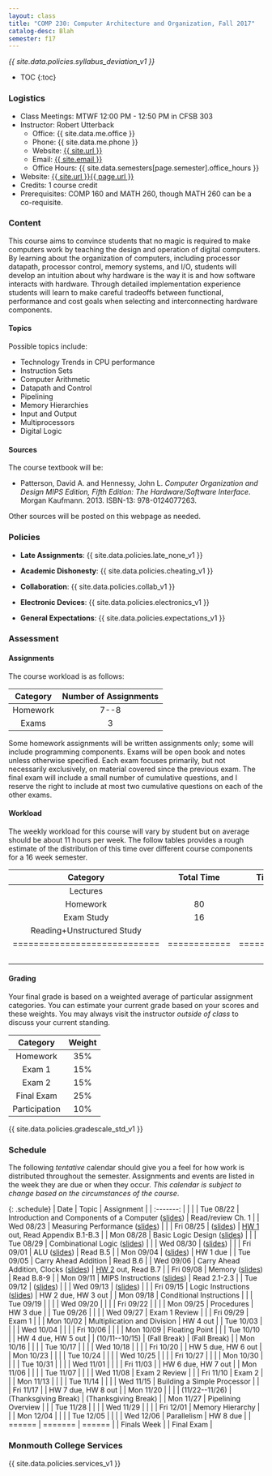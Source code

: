```yaml
---
layout: class
title: "COMP 230: Computer Architecture and Organization, Fall 2017"
catalog-desc: Blah
semester: f17
---
```


*{{ site.data.policies.syllabus_deviation_v1 }}*

* TOC
{:toc}

### Logistics

* Class Meetings: MTWF 12:00 PM - 12:50 PM in CFSB 303
* Instructor: Robert Utterback
  * Office: {{ site.data.me.office }}
  * Phone: {{ site.data.me.phone }}
  * Website: <a href="{{ site.url }}">{{ site.url }}</a>
  * Email: <a href="mailto:{{ site.email }}">{{ site.email }}</a>
  * Office Hours: {{ site.data.semesters[page.semester].office_hours }}
* Website: <a href="{{ site.url }}{{ page.url }}">{{ site.url }}{{ page.url }}</a>
* Credits: 1 course credit
* Prerequisites: COMP 160 and MATH 260, though MATH 260 can be a co-requisite.

### Content

This course aims to convince students that no magic is required to
make computers work by teaching the design and operation of digital
computers. By learning about the organization of computers, including
processor datapath, processor control, memory systems, and I/O,
students will develop an intuition about why hardware is the way it is
and how software interacts with hardware. Through detailed
implementation experience students will learn to make careful
tradeoffs between functional, performance and cost goals when
selecting and interconnecting hardware components.

#### Topics

Possible topics include:

* Technology Trends in CPU performance
* Instruction Sets
* Computer Arithmetic
* Datapath and Control
* Pipelining
* Memory Hierarchies
* Input and Output
* Multiprocessors
* Digital Logic

#### Sources

The course textbook will be:

* Patterson, David A. and Hennessy, John L. *Computer Organization and
Design MIPS Edition, Fifth Edition: The Hardware/Software
Interface*. Morgan Kaufmann. 2013. ISBN-13: 978-0124077263.

Other sources will be posted on this webpage as needed.

### Policies

* **Late Assignments**: {{ site.data.policies.late_none_v1 }}

* **Academic Dishonesty**: {{ site.data.policies.cheating_v1 }}

* **Collaboration**: {{ site.data.policies.collab_v1 }}

* **Electronic Devices**: {{ site.data.policies.electronics_v1 }}

* **General Expectations**: {{ site.data.policies.expectations_v1 }}

### Assessment

#### Assignments

The course workload is as follows:

| Category | Number of Assignments |
| :-----:  |             :-------: |
| Homework |                  7--8 |
| Exams    |                     3 |

Some homework assignments will be written assignments only; some will
include programming components. Exams will be open book and notes
unless otherwise specified. Each exam focuses primarily, but not
necessarily exclusively, on material covered since the previous
exam. The final exam will include a small number of cumulative
questions, and I reserve the right to include at most two cumulative
questions on each of the other exams.

#### Workload

The weekly workload for this course will vary by student but on
average should be about 11 hours per week. The follow tables provides
a rough estimate of the distribution of this time over different
course components for a 16 week semester.

| Category                     | Total Time   |     Time/week (hours) |
| :-----:                      | :-------:    |   :-----------------: |
| Lectures                     |              |                     3 |
| Homework                     | 80           |                     5 |
| Exam Study                   | 16           |                     1 |
| Reading+Unstructured Study   |              |                     2 |
| ============================ | ============ | ===================== |
|                              |              |                    11 |

#### Grading

Your final grade is based on a weighted average of particular
assignment categories. You can estimate your current grade based on
your scores and these weights. You may always visit the instructor
*outside of class* to discuss your current standing.

| Category      |    Weight |
| :-----:       | :-------: |
| Homework      |       35% |
| Exam 1        |       15% |
| Exam 2        |       15% |
| Final Exam    |       25% |
| Participation |       10% |

{{ site.data.policies.gradescale_std_v1 }}

### Schedule
The following *tentative* calendar should give you a feel for how work is
distributed throughout the semester. Assignments and events are listed
in the week they are due or when they occur. *This calendar is subject
to change based on the circumstances of the course*.

{: .schedule}
| Date           | Topic                                                            | Assignment                                   |
| :-------:      |                                                                  |                                              |
| Tue 08/22      | Introduction and Components of a Computer ([slides](./L01.pptx)) | Read/review Ch. 1                            |
| Wed 08/23      | Measuring Performance ([slides](./L02.pptx))                     |                                              |
| Fri 08/25      | ([slides](./L03.pptx))                                           | [HW 1](./hw1.pdf) out, Read Appendix B.1-B.3 |
| Mon 08/28      | Basic Logic Design ([slides](./L04.pptx))                        |                                              |
| Tue 08/29      | Combinational Logic ([slides](L05.pptx))                         |                                              |
| Wed 08/30      | ([slides](L06.pptx))                                             |                                              |
| Fri 09/01      | ALU ([slides](L07.pptx))                                         | Read B.5                                     |
| Mon 09/04      | ([slides](L08.pptx))                                             | HW 1 due                                     |
| Tue 09/05      | Carry Ahead Addition                                             | Read B.6                                     |
| Wed 09/06      | Carry Ahead Addition, Clocks ([slides](L09-10.pptx))             | [HW 2](./hw2.pdf) out, Read B.7              |
| Fri 09/08      | Memory ([slides](L11.pptx))                                      | Read B.8-9                                   |
| Mon 09/11      | MIPS Instructions ([slides](L12.pptx))                           | Read 2.1-2.3                                 |
| Tue 09/12      | ([slides](L13.pptx))                                             |                                              |
| Wed 09/13      | ([slides](L14.pptx))                                             |                                              |
| Fri 09/15      | Logic Instructions ([slides](L15.pptx))                          | HW 2 due, HW 3 out                           |
| Mon 09/18      | Conditional Instructions                                         |                                              |
| Tue 09/19      |                                                                  |                                              |
| Wed 09/20      |                                                                  |                                              |
| Fri 09/22      |                                                                  |                                              |
| Mon 09/25      | Procedures                                                       | HW 3 due                                     |
| Tue 09/26      |                                                                  |                                              |
| Wed 09/27      | Exam 1  Review                                                   |                                              |
| Fri 09/29      | Exam 1                                                           |                                              |
| Mon 10/02      | Multiplication and Division                                      | HW 4 out                                     |
| Tue 10/03      |                                                                  |                                              |
| Wed 10/04      |                                                                  |                                              |
| Fri 10/06      |                                                                  |                                              |
| Mon 10/09      | Floating Point                                                   |                                              |
| Tue 10/10      |                                                                  | HW 4 due, HW 5 out                           |
| (10/11--10/15) | (Fall Break)                                                     | (Fall Break)                                 |
| Mon 10/16      |                                                                  |                                              |
| Tue 10/17      |                                                                  |                                              |
| Wed 10/18      |                                                                  |                                              |
| Fri 10/20      |                                                                  | HW 5 due, HW 6 out                           |
| Mon 10/23      |                                                                  |                                              |
| Tue 10/24      |                                                                  |                                              |
| Wed 10/25      |                                                                  |                                              |
| Fri 10/27      |                                                                  |                                              |
| Mon 10/30      |                                                                  |                                              |
| Tue 10/31      |                                                                  |                                              |
| Wed 11/01      |                                                                  |                                              |
| Fri 11/03      |                                                                  | HW 6 due, HW 7 out                           |
| Mon 11/06      |                                                                  |                                              |
| Tue 11/07      |                                                                  |                                              |
| Wed 11/08      | Exam 2 Review                                                    |                                              |
| Fri 11/10      | Exam 2                                                           |                                              |
| Mon 11/13      |                                                                  |                                              |
| Tue 11/14      |                                                                  |                                              |
| Wed 11/15      | Building a Simple Processor                                      |                                              |
| Fri 11/17      |                                                                  | HW 7 due, HW 8 out                           |
| Mon 11/20      |                                                                  |                                              |
| (11/22--11/26) | (Thanksgiving Break)                                             | (Thanksgiving Break)                         |
| Mon 11/27      | Pipelining Overview                                              |                                              |
| Tue 11/28      |                                                                  |                                              |
| Wed 11/29      |                                                                  |                                              |
| Fri 12/01      | Memory Hierarchy                                                 |                                              |
| Mon 12/04      |                                                                  |                                              |
| Tue 12/05      |                                                                  |                                              |
| Wed 12/06      | Parallelism                                                      | HW 8 due                                     |
| ======         | =======                                                          | ======                                       |
| Finals Week    |                                                                  | Final Exam                                   |

### Monmouth College Services

{{ site.data.policies.services_v1 }}
